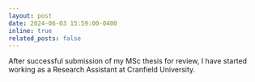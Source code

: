 ```yaml
---
layout: post
date: 2024-06-03 15:59:00-0400
inline: true
related_posts: false
---
```


After successful submission of my MSc thesis for review, I have started working as a Research Assistant at Cranfield University.
